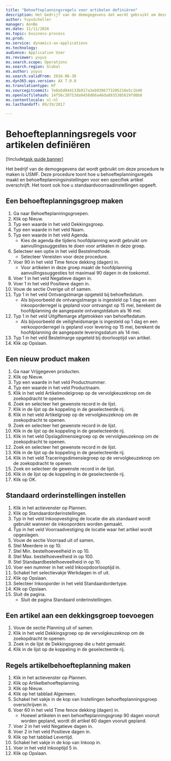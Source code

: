 ```yaml
--- 
title: "Behoefteplanningsregels voor artikelen definiëren"
description: Het bedrijf van de demogegevens dat wordt gebruikt om deze procedure te maken is USMF.
author: YuyuScheller
manager: AnnBe
ms.date: 11/11/2016
ms.topic: business-process
ms.prod: 
ms.service: dynamics-ax-applications
ms.technology: 
audience: Application User
ms.reviewer: yuyus
ms.search.scope: Operations
ms.search.region: Global
ms.author: yuyus
ms.search.validFrom: 2016-06-30
ms.dyn365.ops.version: AX 7.0.0
ms.translationtype: HT
ms.sourcegitcommit: 7e0a5d044133b917a3eb9386773205218e5c1b40
ms.openlocfilehash: 14f56c30753da9458d66a46da8935305619fd0b8
ms.contentlocale: nl-nl
ms.lasthandoff: 09/29/2017

---
```

# <a name="define-coverage-rules-for-items"></a>Behoefteplanningsregels voor artikelen definiëren

[!include[task guide banner](../../includes/task-guide-banner.md)]

Het bedrijf van de demogegevens dat wordt gebruikt om deze procedure te maken is USMF. Deze procedure toont hoe u behoefteplanningsregels maakt en behoefteplanningsinstellingen voor een specifiek artikel overschrijft. Het toont ook hoe u standaardvoorraadinstellingen opgeeft.


## <a name="create-a-coverage-group"></a>Een behoefteplanningsgroep maken
1. Ga naar Behoefteplanningsgroepen.
2. Klik op Nieuw.
3. Typ een waarde in het veld Dekkingsgroep.
4. Typ een waarde in het veld Naam.
5. Typ een waarde in het veld Agenda.
    * Kies de agenda die tijdens hoofdplanning wordt gebruikt om aanvullingssuggesties te doen voor artikelen in deze groep.  
6. Selecteer een optie in het veld Bestelmethode.
    * Selecteer Vereisten voor deze procedure.  
7. Voer 90 in het veld Time fence dekking (dagen) in.
    * Voor artikelen in deze groep maakt de hoofdplanning aanvullingssuggesties tot maximaal 90 dagen in de toekomst.  
8. Voer 1 in het veld Negatieve dagen in.
9. Voer 1 in het veld Positieve dagen in.
10. Vouw de sectie Overige uit of samen.
11. Typ 1 in het veld Ontvangstmarge opgeteld bij behoeftedatum.
    * Als bijvoorbeeld de ontvangstmarge is ingesteld op 1 dag en een inkooporderregel is gepland voor ontvangst op 15 mei, berekent de hoofdplanning de aangepaste ontvangstdatum als 16 mei.  
12. Typ 1 in het veld Uitgiftemarge afgetrokken van behoeftedatum.
    * Als bijvoorbeeld de veiligheidsmarge is ingesteld op 1 dag en een verkooporderregel is gepland voor levering op 15 mei, berekent de hoofdplanning de aangepaste leveringsdatum als 14 mei.  
13. Typ 1 in het veld Bestelmarge opgeteld bij doorlooptijd van artikel.
14. Klik op Opslaan.

## <a name="create-a-new-product"></a>Een nieuw product maken
1. Ga naar Vrijgegeven producten.
2. Klik op Nieuw.
3. Typ een waarde in het veld Productnummer.
4. Typ een waarde in het veld Productnaam.
5. Klik in het veld Artikelmodelgroep op de vervolgkeuzeknop om de zoekopdracht te openen.
6. Zoek en selecteer het gewenste record in de lijst.
7. Klik in de lijst op de koppeling in de geselecteerde rij.
8. Klik in het veld Artikelgroep op de vervolgkeuzeknop om de zoekopdracht te openen.
9. Zoek en selecteer het gewenste record in de lijst.
10. Klik in de lijst op de koppeling in de geselecteerde rij.
11. Klik in het veld Opslagdimensiegroep op de vervolgkeuzeknop om de zoekopdracht te openen.
12. Zoek en selecteer het gewenste record in de lijst.
13. Klik in de lijst op de koppeling in de geselecteerde rij.
14. Klik in het veld Traceringsdimensiegroep op de vervolgkeuzeknop om de zoekopdracht te openen.
15. Zoek en selecteer de gewenste record in de lijst.
16. Klik in de lijst op de koppeling in de geselecteerde rij.
17. Klik op OK.

## <a name="setup-default-order-settings"></a>Standaard orderinstellingen instellen
1. Klik in het actievenster op Plannen.
2. Klik op Standaardorderinstellingen.
3. Typ in het veld Inkoopvestiging de locatie die als standaard wordt gebruikt wanneer de inkooporders worden gemaakt.
4. Typ in het veld Voorraadvestiging de locatie waar het artikel wordt opgeslagen.
5. Vouw de sectie Voorraad uit of samen.
6. Stel Meerdere in op 10.
7. Stel Min. bestelhoeveelheid in op 10.
8. Stel Max. bestelhoeveelheid in op 100.
9. Stel Standaardbestelhoeveelheid in op 10.
10. Voer een nummer in het veld Inkoopdoorlooptijd in.
11. Schakel het selectievakje Werkdagen in of uit.
12. Klik op Opslaan.
13. Selecteer Inkooporder in het veld Standaardordertype.
14. Klik op Opslaan.
15. Sluit de pagina.
    * Sluit de pagina Standaard orderinstellingen.  

## <a name="add-an-item-to-a-coverage-group"></a>Een artikel aan een dekkingsgroep toevoegen
1. Vouw de sectie Planning uit of samen.
2. Klik in het veld Dekkingsgroep op de vervolgkeuzeknop om de zoekopdracht te openen.
3. Zoek in de lijst de Dekkingsgroep die u hebt gemaakt.
4. Klik in de lijst op de koppeling in de geselecteerde rij.

## <a name="create-item-coverage-rules"></a>Regels artikelbehoefteplanning maken
1. Klik in het actievenster op Plannen.
2. Klik op Artikelbehoefteplanning.
3. Klik op Nieuw.
4. Klik op het tabblad Algemeen.
5. Schakel het vakje in de kop van Instellingen behoefteplanningsgroep overschrijven in.
6. Voer 60 in het veld Time fence dekking (dagen) in.
    * Hoewel artikelen in een behoefteplanningsgroep 90 dagen vooruit worden gepland, wordt dit artikel 60 dagen vooruit gepland.  
7. Voer 2 in het veld Negatieve dagen in.
8. Voer 2 in het veld Positieve dagen in.
9. Klik op het tabblad Levertijd.
10. Schakel het vakje in de kop van Inkoop in.
11. Voer in het veld Inkooptijd 5 in.
12. Klik op Opslaan.


